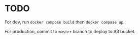 # TODO
For dev, run `docker compose build` then `docker compose up`.

For production, commit to `master` branch to deploy to S3 bucket.